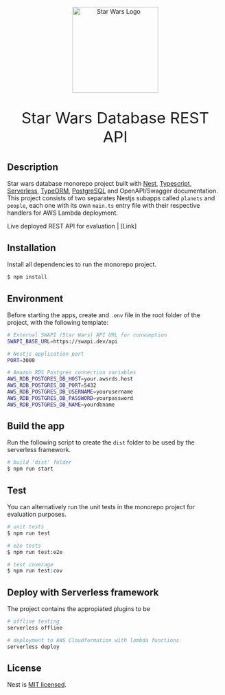 <p align="center">
  <img src="https://upload.wikimedia.org/wikipedia/commons/6/6c/Star_Wars_Logo.svg" width="200" alt="Star Wars Logo" />
</p>
<p align="center" style="font-size:36px;">Star Wars Database REST API<p>

## Description

Star wars database monorepo project built with [Nest](https://github.com/nestjs/nest), [Typescript](https://www.typescriptlang.org/), [Serverless](https://serverless.com), [TypeORM](https://https://typeorm.io/), [PostgreSQL](https://https://www.postgresql.org/) and OpenAPI/Swagger documentation. This project consists of two separates Nestjs subapps called `planets` and `people`, each one with its own `main.ts` entry file with their respective handlers for AWS Lambda deployment.

Live deployed REST API for evaluation | [Link]

## Installation

Install all dependencies to run the monorepo project.

```bash
$ npm install
```

## Environment

Before starting the apps, create and `.env` file in the root folder of the project, with the following template:

```bash
# External SWAPI (Star Wars) API URL for consumption
SWAPI_BASE_URL=https://swapi.dev/api

# Nestjs application port
PORT=3000 

# Amazon RDS Postgres connection variables
AWS_RDB_POSTGRES_DB_HOST=your.awsrds.host
AWS_RDB_POSTGRES_DB_PORT=5432
AWS_RDB_POSTGRES_DB_USERNAME=yourusername
AWS_RDB_POSTGRES_DB_PASSWORD=yourpassword
AWS_RDB_POSTGRES_DB_NAME=yourdbname 
```

## Build the app

Run the following script to create the `dist` folder to be used by the serverless framework.

```bash
# build 'dist' folder
$ npm run start
```

## Test

You can alternatively run the unit tests in the monorepo project for evaluation purposes.

```bash
# unit tests
$ npm run test

# e2e tests
$ npm run test:e2e

# test coverage
$ npm run test:cov
```

## Deploy with Serverless framework

The project contains the appropiated plugins to be 

```bash
# offline testing
serverless offline

# deployment to AWS Cloudformation with lambda functions
serverless deploy
```

## License

Nest is [MIT licensed](LICENSE).
